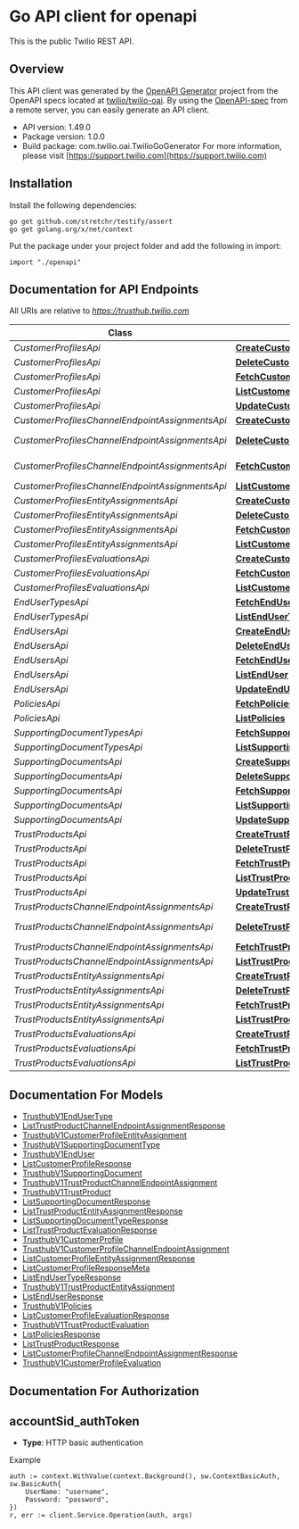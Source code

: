 # Go API client for openapi

This is the public Twilio REST API.

## Overview
This API client was generated by the [OpenAPI Generator](https://openapi-generator.tech) project from the OpenAPI specs located at [twilio/twilio-oai](https://github.com/twilio/twilio-oai/tree/main/spec).  By using the [OpenAPI-spec](https://www.openapis.org/) from a remote server, you can easily generate an API client.

- API version: 1.49.0
- Package version: 1.0.0
- Build package: com.twilio.oai.TwilioGoGenerator
For more information, please visit [https://support.twilio.com](https://support.twilio.com)

## Installation

Install the following dependencies:

```shell
go get github.com/stretchr/testify/assert
go get golang.org/x/net/context
```

Put the package under your project folder and add the following in import:

```golang
import "./openapi"
```

## Documentation for API Endpoints

All URIs are relative to *https://trusthub.twilio.com*

Class | Method | HTTP request | Description
------------ | ------------- | ------------- | -------------
*CustomerProfilesApi* | [**CreateCustomerProfile**](docs/CustomerProfilesApi.md#createcustomerprofile) | **Post** /v1/CustomerProfiles | 
*CustomerProfilesApi* | [**DeleteCustomerProfile**](docs/CustomerProfilesApi.md#deletecustomerprofile) | **Delete** /v1/CustomerProfiles/{Sid} | 
*CustomerProfilesApi* | [**FetchCustomerProfile**](docs/CustomerProfilesApi.md#fetchcustomerprofile) | **Get** /v1/CustomerProfiles/{Sid} | 
*CustomerProfilesApi* | [**ListCustomerProfile**](docs/CustomerProfilesApi.md#listcustomerprofile) | **Get** /v1/CustomerProfiles | 
*CustomerProfilesApi* | [**UpdateCustomerProfile**](docs/CustomerProfilesApi.md#updatecustomerprofile) | **Post** /v1/CustomerProfiles/{Sid} | 
*CustomerProfilesChannelEndpointAssignmentsApi* | [**CreateCustomerProfileChannelEndpointAssignment**](docs/CustomerProfilesChannelEndpointAssignmentsApi.md#createcustomerprofilechannelendpointassignment) | **Post** /v1/CustomerProfiles/{CustomerProfileSid}/ChannelEndpointAssignments | 
*CustomerProfilesChannelEndpointAssignmentsApi* | [**DeleteCustomerProfileChannelEndpointAssignment**](docs/CustomerProfilesChannelEndpointAssignmentsApi.md#deletecustomerprofilechannelendpointassignment) | **Delete** /v1/CustomerProfiles/{CustomerProfileSid}/ChannelEndpointAssignments/{Sid} | 
*CustomerProfilesChannelEndpointAssignmentsApi* | [**FetchCustomerProfileChannelEndpointAssignment**](docs/CustomerProfilesChannelEndpointAssignmentsApi.md#fetchcustomerprofilechannelendpointassignment) | **Get** /v1/CustomerProfiles/{CustomerProfileSid}/ChannelEndpointAssignments/{Sid} | 
*CustomerProfilesChannelEndpointAssignmentsApi* | [**ListCustomerProfileChannelEndpointAssignment**](docs/CustomerProfilesChannelEndpointAssignmentsApi.md#listcustomerprofilechannelendpointassignment) | **Get** /v1/CustomerProfiles/{CustomerProfileSid}/ChannelEndpointAssignments | 
*CustomerProfilesEntityAssignmentsApi* | [**CreateCustomerProfileEntityAssignment**](docs/CustomerProfilesEntityAssignmentsApi.md#createcustomerprofileentityassignment) | **Post** /v1/CustomerProfiles/{CustomerProfileSid}/EntityAssignments | 
*CustomerProfilesEntityAssignmentsApi* | [**DeleteCustomerProfileEntityAssignment**](docs/CustomerProfilesEntityAssignmentsApi.md#deletecustomerprofileentityassignment) | **Delete** /v1/CustomerProfiles/{CustomerProfileSid}/EntityAssignments/{Sid} | 
*CustomerProfilesEntityAssignmentsApi* | [**FetchCustomerProfileEntityAssignment**](docs/CustomerProfilesEntityAssignmentsApi.md#fetchcustomerprofileentityassignment) | **Get** /v1/CustomerProfiles/{CustomerProfileSid}/EntityAssignments/{Sid} | 
*CustomerProfilesEntityAssignmentsApi* | [**ListCustomerProfileEntityAssignment**](docs/CustomerProfilesEntityAssignmentsApi.md#listcustomerprofileentityassignment) | **Get** /v1/CustomerProfiles/{CustomerProfileSid}/EntityAssignments | 
*CustomerProfilesEvaluationsApi* | [**CreateCustomerProfileEvaluation**](docs/CustomerProfilesEvaluationsApi.md#createcustomerprofileevaluation) | **Post** /v1/CustomerProfiles/{CustomerProfileSid}/Evaluations | 
*CustomerProfilesEvaluationsApi* | [**FetchCustomerProfileEvaluation**](docs/CustomerProfilesEvaluationsApi.md#fetchcustomerprofileevaluation) | **Get** /v1/CustomerProfiles/{CustomerProfileSid}/Evaluations/{Sid} | 
*CustomerProfilesEvaluationsApi* | [**ListCustomerProfileEvaluation**](docs/CustomerProfilesEvaluationsApi.md#listcustomerprofileevaluation) | **Get** /v1/CustomerProfiles/{CustomerProfileSid}/Evaluations | 
*EndUserTypesApi* | [**FetchEndUserType**](docs/EndUserTypesApi.md#fetchendusertype) | **Get** /v1/EndUserTypes/{Sid} | 
*EndUserTypesApi* | [**ListEndUserType**](docs/EndUserTypesApi.md#listendusertype) | **Get** /v1/EndUserTypes | 
*EndUsersApi* | [**CreateEndUser**](docs/EndUsersApi.md#createenduser) | **Post** /v1/EndUsers | 
*EndUsersApi* | [**DeleteEndUser**](docs/EndUsersApi.md#deleteenduser) | **Delete** /v1/EndUsers/{Sid} | 
*EndUsersApi* | [**FetchEndUser**](docs/EndUsersApi.md#fetchenduser) | **Get** /v1/EndUsers/{Sid} | 
*EndUsersApi* | [**ListEndUser**](docs/EndUsersApi.md#listenduser) | **Get** /v1/EndUsers | 
*EndUsersApi* | [**UpdateEndUser**](docs/EndUsersApi.md#updateenduser) | **Post** /v1/EndUsers/{Sid} | 
*PoliciesApi* | [**FetchPolicies**](docs/PoliciesApi.md#fetchpolicies) | **Get** /v1/Policies/{Sid} | 
*PoliciesApi* | [**ListPolicies**](docs/PoliciesApi.md#listpolicies) | **Get** /v1/Policies | 
*SupportingDocumentTypesApi* | [**FetchSupportingDocumentType**](docs/SupportingDocumentTypesApi.md#fetchsupportingdocumenttype) | **Get** /v1/SupportingDocumentTypes/{Sid} | 
*SupportingDocumentTypesApi* | [**ListSupportingDocumentType**](docs/SupportingDocumentTypesApi.md#listsupportingdocumenttype) | **Get** /v1/SupportingDocumentTypes | 
*SupportingDocumentsApi* | [**CreateSupportingDocument**](docs/SupportingDocumentsApi.md#createsupportingdocument) | **Post** /v1/SupportingDocuments | 
*SupportingDocumentsApi* | [**DeleteSupportingDocument**](docs/SupportingDocumentsApi.md#deletesupportingdocument) | **Delete** /v1/SupportingDocuments/{Sid} | 
*SupportingDocumentsApi* | [**FetchSupportingDocument**](docs/SupportingDocumentsApi.md#fetchsupportingdocument) | **Get** /v1/SupportingDocuments/{Sid} | 
*SupportingDocumentsApi* | [**ListSupportingDocument**](docs/SupportingDocumentsApi.md#listsupportingdocument) | **Get** /v1/SupportingDocuments | 
*SupportingDocumentsApi* | [**UpdateSupportingDocument**](docs/SupportingDocumentsApi.md#updatesupportingdocument) | **Post** /v1/SupportingDocuments/{Sid} | 
*TrustProductsApi* | [**CreateTrustProduct**](docs/TrustProductsApi.md#createtrustproduct) | **Post** /v1/TrustProducts | 
*TrustProductsApi* | [**DeleteTrustProduct**](docs/TrustProductsApi.md#deletetrustproduct) | **Delete** /v1/TrustProducts/{Sid} | 
*TrustProductsApi* | [**FetchTrustProduct**](docs/TrustProductsApi.md#fetchtrustproduct) | **Get** /v1/TrustProducts/{Sid} | 
*TrustProductsApi* | [**ListTrustProduct**](docs/TrustProductsApi.md#listtrustproduct) | **Get** /v1/TrustProducts | 
*TrustProductsApi* | [**UpdateTrustProduct**](docs/TrustProductsApi.md#updatetrustproduct) | **Post** /v1/TrustProducts/{Sid} | 
*TrustProductsChannelEndpointAssignmentsApi* | [**CreateTrustProductChannelEndpointAssignment**](docs/TrustProductsChannelEndpointAssignmentsApi.md#createtrustproductchannelendpointassignment) | **Post** /v1/TrustProducts/{TrustProductSid}/ChannelEndpointAssignments | 
*TrustProductsChannelEndpointAssignmentsApi* | [**DeleteTrustProductChannelEndpointAssignment**](docs/TrustProductsChannelEndpointAssignmentsApi.md#deletetrustproductchannelendpointassignment) | **Delete** /v1/TrustProducts/{TrustProductSid}/ChannelEndpointAssignments/{Sid} | 
*TrustProductsChannelEndpointAssignmentsApi* | [**FetchTrustProductChannelEndpointAssignment**](docs/TrustProductsChannelEndpointAssignmentsApi.md#fetchtrustproductchannelendpointassignment) | **Get** /v1/TrustProducts/{TrustProductSid}/ChannelEndpointAssignments/{Sid} | 
*TrustProductsChannelEndpointAssignmentsApi* | [**ListTrustProductChannelEndpointAssignment**](docs/TrustProductsChannelEndpointAssignmentsApi.md#listtrustproductchannelendpointassignment) | **Get** /v1/TrustProducts/{TrustProductSid}/ChannelEndpointAssignments | 
*TrustProductsEntityAssignmentsApi* | [**CreateTrustProductEntityAssignment**](docs/TrustProductsEntityAssignmentsApi.md#createtrustproductentityassignment) | **Post** /v1/TrustProducts/{TrustProductSid}/EntityAssignments | 
*TrustProductsEntityAssignmentsApi* | [**DeleteTrustProductEntityAssignment**](docs/TrustProductsEntityAssignmentsApi.md#deletetrustproductentityassignment) | **Delete** /v1/TrustProducts/{TrustProductSid}/EntityAssignments/{Sid} | 
*TrustProductsEntityAssignmentsApi* | [**FetchTrustProductEntityAssignment**](docs/TrustProductsEntityAssignmentsApi.md#fetchtrustproductentityassignment) | **Get** /v1/TrustProducts/{TrustProductSid}/EntityAssignments/{Sid} | 
*TrustProductsEntityAssignmentsApi* | [**ListTrustProductEntityAssignment**](docs/TrustProductsEntityAssignmentsApi.md#listtrustproductentityassignment) | **Get** /v1/TrustProducts/{TrustProductSid}/EntityAssignments | 
*TrustProductsEvaluationsApi* | [**CreateTrustProductEvaluation**](docs/TrustProductsEvaluationsApi.md#createtrustproductevaluation) | **Post** /v1/TrustProducts/{TrustProductSid}/Evaluations | 
*TrustProductsEvaluationsApi* | [**FetchTrustProductEvaluation**](docs/TrustProductsEvaluationsApi.md#fetchtrustproductevaluation) | **Get** /v1/TrustProducts/{TrustProductSid}/Evaluations/{Sid} | 
*TrustProductsEvaluationsApi* | [**ListTrustProductEvaluation**](docs/TrustProductsEvaluationsApi.md#listtrustproductevaluation) | **Get** /v1/TrustProducts/{TrustProductSid}/Evaluations | 


## Documentation For Models

 - [TrusthubV1EndUserType](docs/TrusthubV1EndUserType.md)
 - [ListTrustProductChannelEndpointAssignmentResponse](docs/ListTrustProductChannelEndpointAssignmentResponse.md)
 - [TrusthubV1CustomerProfileEntityAssignment](docs/TrusthubV1CustomerProfileEntityAssignment.md)
 - [TrusthubV1SupportingDocumentType](docs/TrusthubV1SupportingDocumentType.md)
 - [TrusthubV1EndUser](docs/TrusthubV1EndUser.md)
 - [ListCustomerProfileResponse](docs/ListCustomerProfileResponse.md)
 - [TrusthubV1SupportingDocument](docs/TrusthubV1SupportingDocument.md)
 - [TrusthubV1TrustProductChannelEndpointAssignment](docs/TrusthubV1TrustProductChannelEndpointAssignment.md)
 - [TrusthubV1TrustProduct](docs/TrusthubV1TrustProduct.md)
 - [ListSupportingDocumentResponse](docs/ListSupportingDocumentResponse.md)
 - [ListTrustProductEntityAssignmentResponse](docs/ListTrustProductEntityAssignmentResponse.md)
 - [ListSupportingDocumentTypeResponse](docs/ListSupportingDocumentTypeResponse.md)
 - [ListTrustProductEvaluationResponse](docs/ListTrustProductEvaluationResponse.md)
 - [TrusthubV1CustomerProfile](docs/TrusthubV1CustomerProfile.md)
 - [TrusthubV1CustomerProfileChannelEndpointAssignment](docs/TrusthubV1CustomerProfileChannelEndpointAssignment.md)
 - [ListCustomerProfileEntityAssignmentResponse](docs/ListCustomerProfileEntityAssignmentResponse.md)
 - [ListCustomerProfileResponseMeta](docs/ListCustomerProfileResponseMeta.md)
 - [ListEndUserTypeResponse](docs/ListEndUserTypeResponse.md)
 - [TrusthubV1TrustProductEntityAssignment](docs/TrusthubV1TrustProductEntityAssignment.md)
 - [ListEndUserResponse](docs/ListEndUserResponse.md)
 - [TrusthubV1Policies](docs/TrusthubV1Policies.md)
 - [ListCustomerProfileEvaluationResponse](docs/ListCustomerProfileEvaluationResponse.md)
 - [TrusthubV1TrustProductEvaluation](docs/TrusthubV1TrustProductEvaluation.md)
 - [ListPoliciesResponse](docs/ListPoliciesResponse.md)
 - [ListTrustProductResponse](docs/ListTrustProductResponse.md)
 - [ListCustomerProfileChannelEndpointAssignmentResponse](docs/ListCustomerProfileChannelEndpointAssignmentResponse.md)
 - [TrusthubV1CustomerProfileEvaluation](docs/TrusthubV1CustomerProfileEvaluation.md)


## Documentation For Authorization



## accountSid_authToken

- **Type**: HTTP basic authentication

Example

```golang
auth := context.WithValue(context.Background(), sw.ContextBasicAuth, sw.BasicAuth{
    UserName: "username",
    Password: "password",
})
r, err := client.Service.Operation(auth, args)
```

